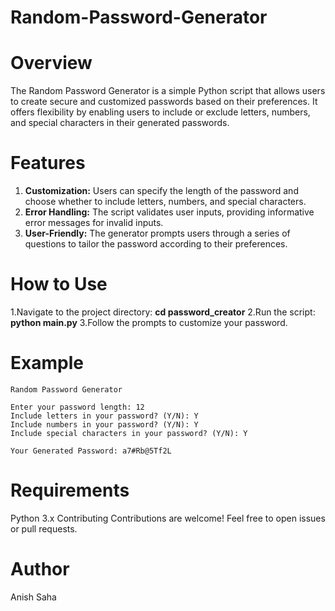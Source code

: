 # Random-Password-Generator
# Overview
The Random Password Generator is a simple Python script that allows users to create secure and customized passwords based on their preferences. It offers flexibility by enabling users to include or exclude letters, numbers, and special characters in their generated passwords.

# Features

1. **Customization:** Users can specify the length of the password and choose whether to include letters, numbers, and special characters.
2. **Error Handling:** The script validates user inputs, providing informative error messages for invalid inputs.
3. **User-Friendly:** The generator prompts users through a series of questions to tailor the password according to their preferences.

# How to Use
1.Navigate to the project directory: **cd password_creator**
2.Run the script: **python main.py**
3.Follow the prompts to customize your password.
# Example
```
Random Password Generator

Enter your password length: 12
Include letters in your password? (Y/N): Y
Include numbers in your password? (Y/N): Y
Include special characters in your password? (Y/N): Y

Your Generated Password: a7#Rb@5Tf2L
```

# Requirements
Python 3.x
Contributing
Contributions are welcome! Feel free to open issues or pull requests.

# Author
Anish Saha
